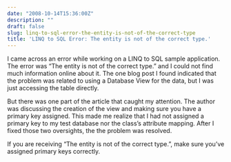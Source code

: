 ```yaml
---
date: "2008-10-14T15:36:00Z"
description: ""
draft: false
slug: linq-to-sql-error-the-entity-is-not-of-the-correct-type
title: 'LINQ to SQL Error: The entity is not of the correct type.'
---
```



I came across an error while working on a LINQ to SQL sample application. The error was “The entity is not of the correct type.” and I could not find much information online about it. The one blog post I found indicated that the problem was related to using a Database View for the data, but I was just accessing the table directly.

But there was one part of the article that caught my attention. The author was discussing the creation of the view and making sure you have a primary key assigned. This made me realize that I had not assigned a primary key to my test database nor the class’s attribute mapping. After I fixed those two oversights, the the problem was resolved.

If you are receiving “The entity is not of the correct type.”, make sure you’ve assigned primary keys correctly.

